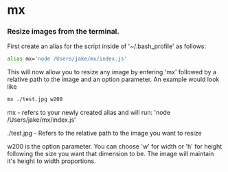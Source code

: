 # mx

### Resize images from the terminal.

First create an alias for the script inside of '~/.bash_profile' as follows:

```bash
alias mx='node /Users/jake/mx/index.js'
```

This will now allow you to resize any image by entering 'mx' followed by a relative path to the image and an option parameter. An example would look like

```bash
mx ./test.jpg w200
```

mx - refers to your newly created alias and will run: 'node /Users/jake/mx/index.js'

./test.jpg - Refers to the relative path to the image you want to resize

w200 is the option parameter. You can choose 'w' for width or 'h' for height following the size you want that dimension to be. The image will maintain it's height to width proportions.
